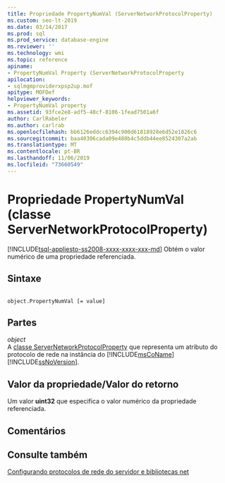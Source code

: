 ```yaml
---
title: Propriedade PropertyNumVal (ServerNetworkProtocolProperty)
ms.custom: seo-lt-2019
ms.date: 03/14/2017
ms.prod: sql
ms.prod_service: database-engine
ms.reviewer: ''
ms.technology: wmi
ms.topic: reference
apiname:
- PropertyNumVal Property (ServerNetworkProtocolProperty
apilocation:
- sqlmgmproviderxpsp2up.mof
apitype: MOFDef
helpviewer_keywords:
- PropertyNumVal property
ms.assetid: 93fce2e8-adf5-48cf-8106-1fead7501a6f
author: CarlRabeler
ms.author: carlrab
ms.openlocfilehash: bb6126eddcc6394c900d61818928e6d52e1826c6
ms.sourcegitcommit: baa40306cada09e480b4c5ddb44ee8524307a2ab
ms.translationtype: MT
ms.contentlocale: pt-BR
ms.lasthandoff: 11/06/2019
ms.locfileid: "73660549"
---
```

# <a name="propertynumval-property-servernetworkprotocolproperty-class"></a>Propriedade PropertyNumVal (classe ServerNetworkProtocolProperty)
[!INCLUDE[tsql-appliesto-ss2008-xxxx-xxxx-xxx-md](../../../includes/tsql-appliesto-ss2008-xxxx-xxxx-xxx-md.md)]
  Obtém o valor numérico de uma propriedade referenciada.  
  
## <a name="syntax"></a>Sintaxe  
  
```  
  
object.PropertyNumVal [= value]  
```  
  
## <a name="parts"></a>Partes  
 *object*  
 A [classe ServerNetworkProtocolProperty](../../../relational-databases/wmi-provider-configuration-classes/servernetworkprotocolproperty-class/servernetworkprotocolproperty-class.md) que representa um atributo do protocolo de rede na instância do [!INCLUDE[msCoName](../../../includes/msconame-md.md)] [!INCLUDE[ssNoVersion](../../../includes/ssnoversion-md.md)].  
  
## <a name="property-valuereturn-value"></a>Valor da propriedade/Valor do retorno  
 Um valor **uint32** que especifica o valor numérico da propriedade referenciada.  
  
## <a name="remarks"></a>Comentários  
  
## <a name="see-also"></a>Consulte também  
 [Configurando protocolos de rede do servidor e bibliotecas net](https://msdn.microsoft.com/library/ms177485\(v=sql.100\).aspx)  
  
  
